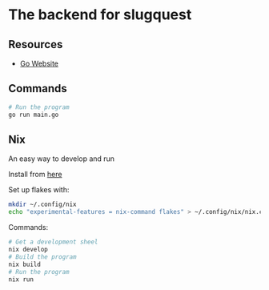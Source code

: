 # The backend for slugquest

## Resources

* [Go Website](https://go.dev/)

## Commands

```bash
# Run the program
go run main.go
```

## Nix

An easy way to develop and run

Install from [here](https://nixos.org/download#nix-install-linux)

Set up flakes with:
```bash
mkdir ~/.config/nix
echo "experimental-features = nix-command flakes" > ~/.config/nix/nix.conf
```

Commands:
```bash
# Get a development sheel
nix develop
# Build the program
nix build
# Run the program
nix run
```
